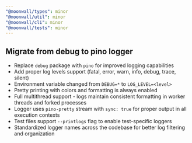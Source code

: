```yaml
---
"@moonwall/types": minor
"@moonwall/util": minor
"@moonwall/cli": minor
"@moonwall/tests": minor
---
```


## Migrate from debug to pino logger

- Replace `debug` package with `pino` for improved logging capabilities
- Add proper log levels support (fatal, error, warn, info, debug, trace, silent)
- Environment variable changed from `DEBUG=*` to `LOG_LEVEL=<level>`
- Pretty printing with colors and formatting is always enabled
- Full multithread support - logs maintain consistent formatting in worker threads and forked processes
- Logger uses `pino-pretty` stream with `sync: true` for proper output in all execution contexts
- Test files support `--printlogs` flag to enable test-specific loggers
- Standardized logger names across the codebase for better log filtering and organization
